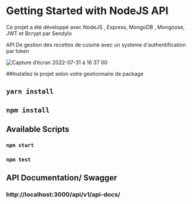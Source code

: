 # Getting Started with NodeJS API

Ce projet a été développé avec NodeJS , Express, MongoDB , Mongoose, JWT et Bcrypt par Sendylo

API De gestion des recettes de cuisine avec un systeme d'authentification par token 

![Capture d’écran 2022-07-31 à 16 37 00](https://user-images.githubusercontent.com/55185570/182034021-fe81242c-9c4d-416b-9fa0-440b01ac6c8b.png)

##Installez le projet selon votre gestionnaire de package

## `yarn install`
## `npm install`


## Available Scripts


### `npm start`


### `npm test`

## API Documentation/ Swagger

### http://localhost:3000/api/v1/api-docs/
